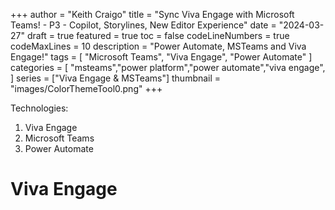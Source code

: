 +++
author = "Keith Craigo"
title = "Sync Viva Engage with Microsoft Teams! - P3 - Copilot, Storylines, New Editor Experience"
date = "2024-03-27"
draft = true
featured = true
toc = false
codeLineNumbers = true
codeMaxLines = 10
description = "Power Automate, MSTeams and Viva Engage!"
tags = [
    "Microsoft Teams",
    "Viva Engage",
    "Power Automate"
]
categories = [
    "msteams","power platform","power automate","viva engage",
]
series = ["Viva Engage & MSTeams"]
thumbnail = "images/ColorThemeTool0.png"
+++

Technologies:

1. Viva Engage
2. Microsoft Teams
3. Power Automate

# Viva Engage
